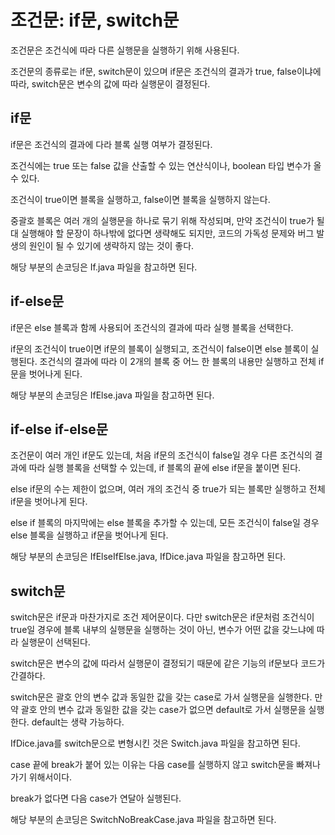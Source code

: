 # 조건문: if문, switch문
조건문은 조건식에 따라 다른 실행문을 실행하기 위해 사용된다.

조건문의 종류로는 if문, switch문이 있으며 if문은 조건식의 결과가 true, false이냐에 따라, switch문은 변수의 값에 따라 실행문이 결정된다.

## if문
if문은 조건식의 결과에 다라 블록 실행 여부가 결정된다.

조건식에는 true 또는 false 값을 산출할 수 있는 연산식이나, boolean 타입 변수가 올 수 있다.

조건식이 true이면 블록을 실행하고, false이면 블록을 실행하지 않는다.

중괄호 블록은 여러 개의 실행문을 하나로 묶기 위해 작성되며, 만약 조건식이 true가 될 대 실행해야 할 문장이 하나밖에 없다면 생략해도 되지만, 코드의 가독성 문제와 버그 발생의 원인이 될 수 있기에 생략하지 않는 것이 좋다.

해당 부분의 손코딩은 If.java 파일을 참고하면 된다.

## if-else문
if문은 else 블록과 함께 사용되어 조건식의 결과에 따라 실행 블록을 선택한다.

if문의 조건식이 true이면 if문의 블록이 실행되고, 조건식이 false이면 else 블록이 실행된다. 조건식의 결과에 따라 이 2개의 블록 중 어느 한 블록의 내용만 실행하고 전체 if문을 벗어나게 된다.

해당 부분의 손코딩은 IfElse.java 파일을 참고하면 된다.

## if-else if-else문
조건문이 여러 개인 if문도 있는데, 처음 if문의 조건식이 false일 경우 다른 조건식의 결과에 따라 실행 블록을 선택할 수 있는데, if 블록의 끝에 else if문을 붙이면 된다.

else if문의 수는 제한이 없으며, 여러 개의 조건식 중 true가 되는 블록만 실행하고 전체 if문을 벗어나게 된다.

else if 블록의 마지막에는 else 블록을 추가할 수 있는데, 모든 조건식이 false일 경우 else 블록을 실행하고 if문을 벗어나게 된다.

해당 부분의 손코딩은 IfElseIfElse.java, IfDice.java 파일을 참고하면 된다.

## switch문
switch문은 if문과 마찬가지로 조건 제어문이다. 다만 switch문은 if문처럼 조건식이 true일 경우에 블록 내부의 실행문을 실행하는 것이 아닌, 변수가 어떤 값을 갖느냐에 따라 실행문이 선택된다.

switch문은 변수의 값에 따라서 실행문이 결정되기 때문에 같은 기능의 if문보다 코드가 간결하다.

switch문은 괄호 안의 변수 값과 동일한 값을 갖는 case로 가서 실행문을 실행한다. 만약 괄호 안의 변수 값과 동일한 값을 갖는 case가 없으면 default로 가서 실행문을 실행한다. default는 생략 가능하다.

IfDice.java를 switch문으로 변형시킨 것은 Switch.java 파일을 참고하면 된다.

case 끝에 break가 붙어 있는 이유는 다음 case를 실행하지 않고 switch문을 빠져나가기 위해서이다.

break가 없다면 다음 case가 연달아 실행된다.

해당 부분의 손코딩은 SwitchNoBreakCase.java 파일을 참고하면 된다.
